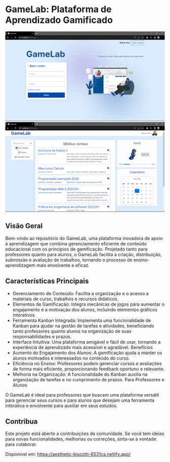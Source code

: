 # GameLab: Plataforma de Aprendizado Gamificado


![Login](./frontend/src/assets/login.png)
![Home](./frontend/src/assets/home.png)


## Visão Geral
Bem-vindo ao repositório do GameLab, uma plataforma inovadora de apoio à aprendizagem que combina gerenciamento eficiente de conteúdo educacional com os princípios de gamificação. Projetado tanto para professores quanto para alunos, o GameLab facilita a criação, distribuição, submissão e avaliação de trabalhos, tornando o processo de ensino-aprendizagem mais envolvente e eficaz.

## Características Principais
- Gerenciamento de Conteúdo: Facilita a organização e o acesso a materiais de curso, trabalhos e recursos didáticos.
- Elementos de Gamificação: Integra mecânicas de jogos para aumentar o engajamento e a motivação dos alunos, incluindo elementos gráficos interativos.
- Ferramenta Kanban Integrada: Implementa uma funcionalidade de Kanban para ajudar na gestão de tarefas e atividades, beneficiando tanto professores quanto alunos na organização de suas responsabilidades e prazos.
- Interface Intuitiva: Uma plataforma amigável e fácil de usar, tornando a experiência de aprendizado mais acessível e agradável.
Benefícios
- Aumento do Engajamento dos Alunos: A gamificação ajuda a manter os alunos motivados e interessados no conteúdo do curso.
- Eficiência no Ensino: Professores podem gerenciar cursos e avaliações de forma mais eficiente, proporcionando feedback oportuno e relevante.
- Melhoria na Organização: A funcionalidade do Kanban auxilia na organização de tarefas e no cumprimento de prazos.
Para Professores e Alunos

O GameLab é ideal para professores que buscam uma plataforma versátil para gerenciar seus cursos e para alunos que desejam uma ferramenta interativa e envolvente para auxiliar em seus estudos.

## Contribua
Este projeto está aberto a contribuições da comunidade. Se você tem ideias para novas funcionalidades, melhorias ou correções, sinta-se à vontade para colaborar.

Disponivel em: https://aesthetic-biscotti-6531ca.netlify.app/

